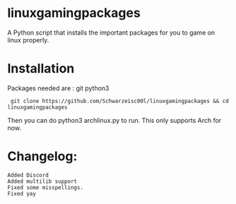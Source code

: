 # linuxgamingpackages
A Python script that installs the important packages for you to game on linux properly.


# Installation
Packages needed are : git python3

```
 git clone https://github.com/Schwarzeisc00l/linuxgamingpackages && cd linuxgamingpackages
 ```
Then you can do python3 archlinux.py to run.
This only supports Arch for now.


# Changelog:
```
Added Discord
Added multilib support
Fixed some misspellings.
Fixed yay






```
